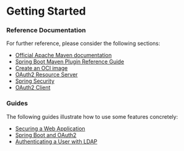 # Getting Started

### Reference Documentation

For further reference, please consider the following sections:

* [Official Apache Maven documentation](https://maven.apache.org/guides/index.html)
* [Spring Boot Maven Plugin Reference Guide](https://docs.spring.io/spring-boot/docs/3.0.1/maven-plugin/reference/html/)
* [Create an OCI image](https://docs.spring.io/spring-boot/docs/3.0.1/maven-plugin/reference/html/#build-image)
* [OAuth2 Resource Server](https://docs.spring.io/spring-boot/docs/3.0.1/reference/htmlsingle/#web.security.oauth2.server)
* [Spring Security](https://docs.spring.io/spring-boot/docs/3.0.1/reference/htmlsingle/#web.security)
* [OAuth2 Client](https://docs.spring.io/spring-boot/docs/3.0.1/reference/htmlsingle/#web.security.oauth2.client)

### Guides

The following guides illustrate how to use some features concretely:

* [Securing a Web Application](https://spring.io/guides/gs/securing-web/)
* [Spring Boot and OAuth2](https://spring.io/guides/tutorials/spring-boot-oauth2/)
* [Authenticating a User with LDAP](https://spring.io/guides/gs/authenticating-ldap/)

